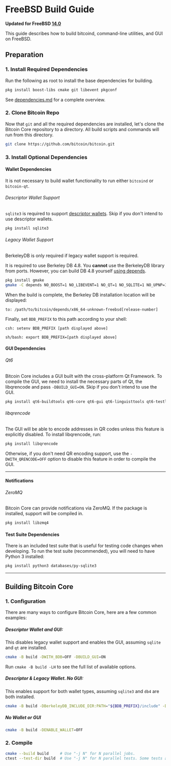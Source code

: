 # FreeBSD Build Guide

**Updated for FreeBSD [14.0](https://www.freebsd.org/releases/14.0R/announce/)**

This guide describes how to build bitcoind, command-line utilities, and GUI on FreeBSD.

## Preparation

### 1. Install Required Dependencies
Run the following as root to install the base dependencies for building.

```bash
pkg install boost-libs cmake git libevent pkgconf
```

See [dependencies.md](dependencies.md) for a complete overview.

### 2. Clone Bitcoin Repo
Now that `git` and all the required dependencies are installed, let's clone the Bitcoin Core repository to a directory. All build scripts and commands will run from this directory.
```bash
git clone https://github.com/bitcoin/bitcoin.git
```

### 3. Install Optional Dependencies

#### Wallet Dependencies
It is not necessary to build wallet functionality to run either `bitcoind` or `bitcoin-qt`.

###### Descriptor Wallet Support

`sqlite3` is required to support [descriptor wallets](descriptors.md).
Skip if you don't intend to use descriptor wallets.
```bash
pkg install sqlite3
```

###### Legacy Wallet Support
BerkeleyDB is only required if legacy wallet support is required.

It is required to use Berkeley DB 4.8. You **cannot** use the BerkeleyDB library
from ports. However, you can build DB 4.8 yourself [using depends](/depends).

```bash
pkg install gmake
gmake -C depends NO_BOOST=1 NO_LIBEVENT=1 NO_QT=1 NO_SQLITE=1 NO_UPNP=1 NO_ZMQ=1 NO_USDT=1
```

When the build is complete, the Berkeley DB installation location will be displayed:

```
to: /path/to/bitcoin/depends/x86_64-unknown-freebsd[release-number]
```

Finally, set `BDB_PREFIX` to this path according to your shell:

```
csh: setenv BDB_PREFIX [path displayed above]
```

```
sh/bash: export BDB_PREFIX=[path displayed above]
```

#### GUI Dependencies
###### Qt6

Bitcoin Core includes a GUI built with the cross-platform Qt Framework. To compile the GUI, we need to install
the necessary parts of Qt, the libqrencode and pass `-DBUILD_GUI=ON`. Skip if you don't intend to use the GUI.

```bash
pkg install qt6-buildtools qt6-core qt6-gui qt6-linguisttools qt6-testlib qt6-widgets
```

###### libqrencode

The GUI will be able to encode addresses in QR codes unless this feature is explicitly disabled. To install libqrencode, run:

```bash
pkg install libqrencode
```

Otherwise, if you don't need QR encoding support, use the `-DWITH_QRENCODE=OFF` option to disable this feature in order to compile the GUI.

---

#### Notifications
###### ZeroMQ

Bitcoin Core can provide notifications via ZeroMQ. If the package is installed, support will be compiled in.
```bash
pkg install libzmq4
```

#### Test Suite Dependencies
There is an included test suite that is useful for testing code changes when developing.
To run the test suite (recommended), you will need to have Python 3 installed:

```bash
pkg install python3 databases/py-sqlite3
```
---

## Building Bitcoin Core

### 1. Configuration

There are many ways to configure Bitcoin Core, here are a few common examples:

##### Descriptor Wallet and GUI:
This disables legacy wallet support and enables the GUI, assuming `sqlite` and `qt` are installed.
```bash
cmake -B build -DWITH_BDB=OFF -DBUILD_GUI=ON
```

Run `cmake -B build -LH` to see the full list of available options.

##### Descriptor & Legacy Wallet. No GUI:
This enables support for both wallet types, assuming
`sqlite3` and `db4` are both installed.
```bash
cmake -B build -DBerkeleyDB_INCLUDE_DIR:PATH="${BDB_PREFIX}/include" -DWITH_BDB=ON
```

##### No Wallet or GUI
```bash
cmake -B build -DENABLE_WALLET=OFF
```

### 2. Compile

```bash
cmake --build build     # Use "-j N" for N parallel jobs.
ctest --test-dir build  # Use "-j N" for N parallel tests. Some tests are disabled if Python 3 is not available.
```
